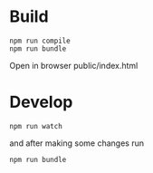# Build

```
npm run compile
npm run bundle
```

Open in browser public/index.html

# Develop

```
npm run watch
```

and after making some changes run

```
npm run bundle
```